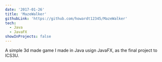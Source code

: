 ```yaml
---
date: '2017-01-26'
title: 'MazeWalker'
githubLink: 'https://github.com/howardt12345/MazeWalker'
tech:
  - Java
  - JavaFX
showInProjects: false
---
```


A simple 3d made game I made in Java usign JavaFX, as the final project to ICS3U.
